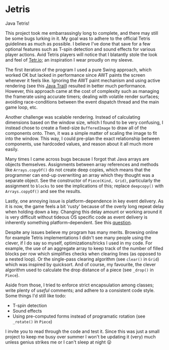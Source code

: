# Jetris
Java Tetris!

This project took me embarrassingly long to complete, and there may still be 
some bugs lurking in it. My goal was to adhere to the official Tetris 
guidelines as much as possible. I believe I've done that save for a few 
optional features such as T-spin detection and sound effects for various
player actions. Avid Tetris players will notice that I blatantly stole the
look and feel of [Tetr.io](https://tetr.io); an inspiration I wear proudly
on my sleeve. 

The first iteration of the program I used a pure Swing approach, which worked 
OK but lacked in performance since AWT paints the screen whenever it feels 
like. Ignoring the AWT paint mechanism and using active rendering 
(see this [Java Trail](https://docs.oracle.com/javase/tutorial/extra/fullscreen/rendering.html))
resulted in better much performance. However, this approach came at the cost of
complexity such as managing the framerate using accurate timers; dealing with 
volatile render surfaces; avoiding race-conditions between the event dispatch
thread and the main game loop, etc.

Another challenge was scalable rendering. Instead of calculating dimensions
based on the window size, which I found to be very confusing, I instead chose
to create a fixed-size `BufferedImage` to draw all of the components onto.
Then, it was a simple matter of scaling the image to fit into the window. This
way, I could pre-plan the exact relationship between components, use hardcoded
values, and reason about it all much more easily.

Many times I came across bugs because I forgot that Java arrays are objects
themselves. Assignments between array references and methods like 
`Arrays.copyOf()` do not create deep copies, which means that the programmer 
can end-up overwriting an array which they thought was a separate object.
See the constructor of `Piece(Kind, Grid)`, particularly the assignment to
`blocks` to see the implications of this; replace `deepcopy()` with 
`Arrays.copyOf()` and see the results.

Lastly, one annoying issue is platform-dependence in key event delivery. As it
is now, the game feels a bit 'rusty' because of the overly long repeat delay
when holding down a key. Changing this delay amount or working around it is very
difficult without tideous OS specific code as event delivery is inherently 
something platform-dependent. See this [question](https://stackoverflow.com/questions/7537570/eliminating-initial-keypress-delay).

Despite any issues believe my program has many merits. Browsing online for 
example Tetris implementations I didn't see many people using the clever, if
I do say so myself, optimizations/tricks I used in my code. For example, the
use of an aggregate array to keep track of the number of filled blocks per row
which simplifies checks when clearing lines (as opposed to a nested loop). Or
the single-pass clearing algorithm (see `clear()` in `Grid`) which was inspired
by quicksort. And of course, my favourite, the clever algorithm used to 
calculate the drop distance of a piece (see `_drop()` in `Piece`).

Aside from those, I tried to enforce strict encapsulation among classes; write
plenty of *useful* comments; and adhere to a consistent code style. Some things
I'd still like todo:
- T-spin detection
- Sound effects
- Using pre-computed forms instead of programatic rotation (see `_rotate()` in `Piece`)

I invite you to read through the code and test it. Since this was just a small
project to keep me busy over summer I won't be updating it (very) much unless 
genius strikes me or I can't sleep at night 😛